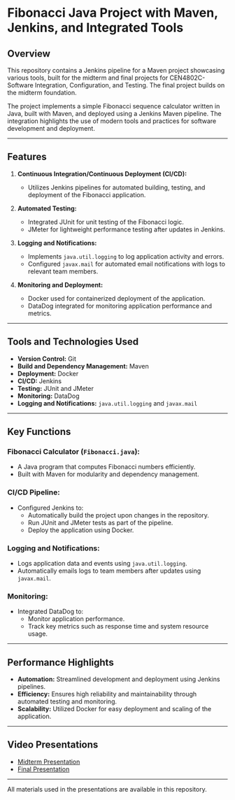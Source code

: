 # Fibonacci Java Project with Maven, Jenkins, and Integrated Tools

## Overview
This repository contains a Jenkins pipeline for a Maven project showcasing various tools, built for the midterm and final projects for CEN4802C- Software Integration, Configuration, and Testing. The final project builds on the midterm foundation.

The project implements a simple Fibonacci sequence calculator written in Java, built with Maven, and deployed using a Jenkins Maven pipeline. The integration highlights the use of modern tools and practices for software development and deployment.

---

## Features
1. **Continuous Integration/Continuous Deployment (CI/CD):**
   - Utilizes Jenkins pipelines for automated building, testing, and deployment of the Fibonacci application.

2. **Automated Testing:**
   - Integrated JUnit for unit testing of the Fibonacci logic.
   - JMeter for lightweight performance testing after updates in Jenkins.

3. **Logging and Notifications:**
   - Implements `java.util.logging` to log application activity and errors.
   - Configured `javax.mail` for automated email notifications with logs to relevant team members.

4. **Monitoring and Deployment:**
   - Docker used for containerized deployment of the application.
   - DataDog integrated for monitoring application performance and metrics.

---

## Tools and Technologies Used
- **Version Control:** Git
- **Build and Dependency Management:** Maven
- **Deployment:** Docker
- **CI/CD:** Jenkins
- **Testing:** JUnit and JMeter
- **Monitoring:** DataDog
- **Logging and Notifications:** `java.util.logging` and `javax.mail`

---

## Key Functions

### Fibonacci Calculator (`Fibonacci.java`):
- A Java program that computes Fibonacci numbers efficiently.
- Built with Maven for modularity and dependency management.

### CI/CD Pipeline:
- Configured Jenkins to:
  - Automatically build the project upon changes in the repository.
  - Run JUnit and JMeter tests as part of the pipeline.
  - Deploy the application using Docker.

### Logging and Notifications:
- Logs application data and events using `java.util.logging`.
- Automatically emails logs to team members after updates using `javax.mail`.

### Monitoring:
- Integrated DataDog to:
  - Monitor application performance.
  - Track key metrics such as response time and system resource usage.

---

## Performance Highlights
- **Automation:** Streamlined development and deployment using Jenkins pipelines.
- **Efficiency:** Ensures high reliability and maintainability through automated testing and monitoring.
- **Scalability:** Utilized Docker for easy deployment and scaling of the application.

---

## Video Presentations
- [Midterm Presentation](https://youtu.be/Lmdk7h2Cs2c)
- [Final Presentation](https://youtu.be/cOi2YND2beE)

---

All materials used in the presentations are available in this repository.

